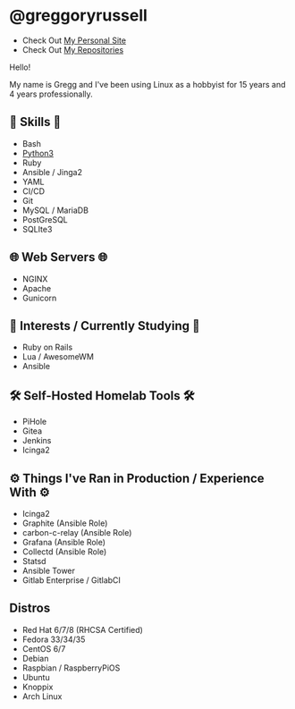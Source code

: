# @greggoryrussell
- Check Out [My Personal Site](https://greggoryrussell.com)
- Check Out [My Repositories](https://github.com/greggoryrussell?tab=repositories)

Hello!

My name is Gregg and I've been using Linux as a hobbyist for 15 years and 4 years professionally. 

## 💾 Skills 💾
+ Bash
+ [Python3](https://github.com/greggoryrussell/python)
+ Ruby
+ Ansible / Jinga2
+ YAML
+ CI/CD
+ Git
+ MySQL / MariaDB
+ PostGreSQL
+ SQLIte3

## 🌐 Web Servers 🌐
+ NGINX
+ Apache
+ Gunicorn

## 🧠 Interests / Currently Studying 🧠
+ Ruby on Rails
+ Lua / AwesomeWM
+ Ansible 

## 🛠️ Self-Hosted Homelab Tools 🛠️
+ PiHole
+ Gitea
+ Jenkins
+ Icinga2

## ⚙️ Things I've Ran in Production / Experience With ⚙️
+ Icinga2
+ Graphite (Ansible Role)
+ carbon-c-relay (Ansible Role)
+ Grafana (Ansible Role)
+ Collectd (Ansible Role)
+ Statsd
+ Ansible Tower
+ Gitlab Enterprise / GitlabCI

## Distros 
+ Red Hat  6/7/8 (RHCSA Certified)
+ Fedora 33/34/35
+ CentOS 6/7
+ Debian
+ Raspbian / RaspberryPiOS
+ Ubuntu
+ Knoppix
+ Arch Linux
